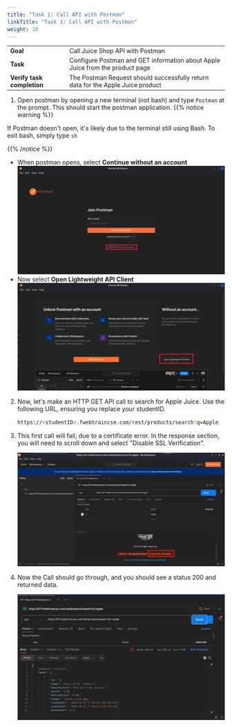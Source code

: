 ```yaml
---
title: "Task 1: Call API with Postman"
linkTitle: "Task 1: Call API with Postman"
weight: 10
---
```


|                            |    |  
|----------------------------| ----
| **Goal**                   | Call Juice Shop API with Postman
| **Task**                   | Configure Postman and GET information about Apple Juice from the product page
| **Verify task completion** | The Postman Request should successfully return data for the Apple Juice product

1.  Open postman by opening a new terminal (not bash) and type ```Postman``` at the prompt.  This should start the postman application.
{{% notice warning %}}

If Postman doesn't open, it's likely due to the terminal still using Bash.  To exit bash, simply type ```sh```

{{% /notice %}}

   - When postman opens, select **Continue without an account**
    ![postmanlite](p-light.png)
   - Now select **Open Lightweight API Client**
    ![postmanlite2](p-light2.png)

2.  Now, let's make an HTTP GET API call to search for Apple Juice.  Use the following URL, ensuring you replace your studentID.

    ```sh
    https://<studentID>.fwebtraincse.com/rest/products/search?q=Apple
    ```

3.  This first call will fail, due to a certificate error.  In the response section, you will need to scroll down and select "Disable SSL Verification".

    ![postman ssl disable](p-dis.png)

4. Now the Call should go through, and you should see a status 200 and returned data.

    ![postman success](p-success.png)

